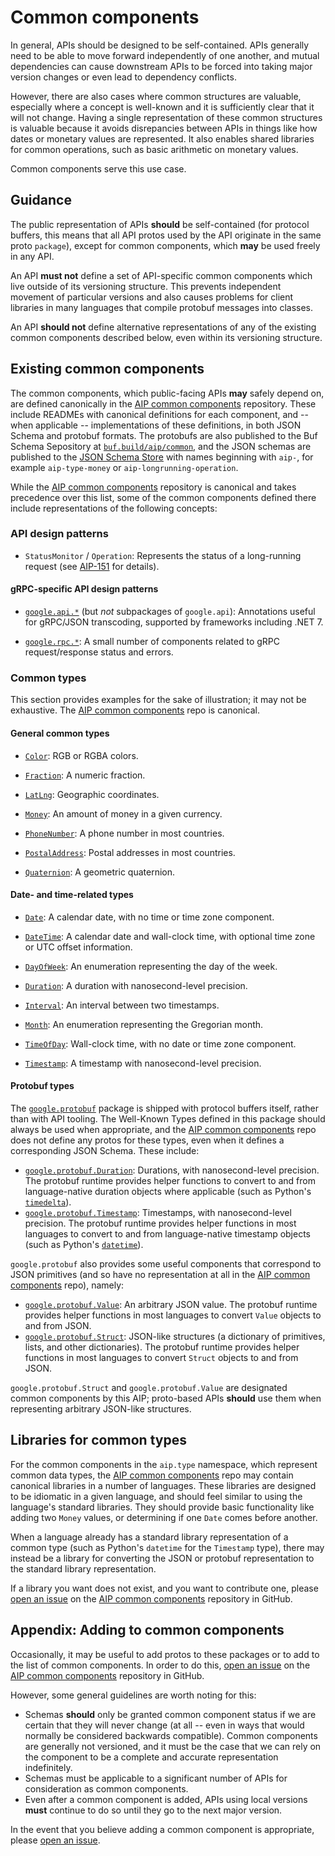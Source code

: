 # Common components

In general, APIs should be designed to be self-contained. APIs generally need
to be able to move forward independently of one another, and mutual
dependencies can cause downstream APIs to be forced into taking major version
changes or even lead to dependency conflicts.

However, there are also cases where common structures are valuable, especially
where a concept is well-known and it is sufficiently clear that it will not
change. Having a single representation of these common structures is valuable
because it avoids disrepancies between APIs in things like how dates or
monetary values are represented. It also enables shared libraries for common
operations, such as basic arithmetic on monetary values.

Common components serve this use case.

## Guidance

The public representation of APIs **should** be self-contained (for protocol
buffers, this means that all API protos used by the API originate in the same
proto `package`), except for common components, which **may** be used freely in
any API.

An API **must not** define a set of API-specific common components which live
outside of its versioning structure. This prevents independent movement of
particular versions and also causes problems for client libraries in many
languages that compile protobuf messages into classes.

An API **should not** define alternative representations of any of the existing
common components described below, even within its versioning structure.

## Existing common components

The common components, which public-facing APIs **may** safely depend on, are
defined canonically in the [AIP common components][] repository. These include
READMEs with canonical definitions for each component, and -- when applicable
-- implementations of these definitions, in both JSON Schema and protobuf
formats. The protobufs are also published to the Buf Schema Sepository at
[`buf.build/aip/common`][buf], and the JSON schemas are published to the [JSON
Schema Store][] with names beginning with `aip-`, for example `aip-type-money`
or `aip-longrunning-operation`.

While the [AIP common components][] repository is canonical and takes
precedence over this list, some of the common components defined there include
representations of the following concepts:

### API design patterns

- `StatusMonitor` / `Operation`: Represents the status of a long-running
  request (see [AIP-151][] for details).

#### gRPC-specific API design patterns

- [`google.api.*`][api] (but _not_ subpackages of `google.api`): Annotations
  useful for gRPC/JSON transcoding, supported by frameworks including .NET 7.

- [`google.rpc.*`][rpc]: A small number of components related to gRPC
  request/response status and errors.

<!-- prettier-ignore-start -->
[api]: https://github.com/googleapis/googleapis/tree/master/google/api
[rpc]: https://github.com/googleapis/googleapis/tree/master/google/rpc
<!-- prettier-ignore-end -->

### Common types

This section provides examples for the sake of illustration; it may not be
exhaustive. The [AIP common components][] repo is canonical.

#### General common types

- [`Color`][color]: RGB or RGBA colors.

- [`Fraction`][fraction]: A numeric fraction.

- [`LatLng`][lat_lng]: Geographic coordinates.

- [`Money`][money]: An amount of money in a given currency.

- [`PhoneNumber`][phone_number]: A phone number in most countries.

- [`PostalAddress`][postal_address]: Postal addresses in most countries.

- [`Quaternion`][quaternion]: A geometric quaternion.

<!-- prettier-ignore-start -->
[color]: https://github.com/aip-dev/common-components/tree/master/aip/type/color
[fraction]: https://github.com/aip-dev/common-components/tree/master/aip/type/fraction
[lat_lng]: https://github.com/aip-dev/common-components/tree/master/aip/type/lat_lng
[money]: https://github.com/aip-dev/common-components/tree/master/aip/type/money
[phone_number]: https://github.com/aip-dev/common-components/tree/master/aip/type/phone_number
[postal_address]: https://github.com/aip-dev/common-components/tree/master/aip/type/postal_address
[quaternion]: https://github.com/aip-dev/common-components/tree/master/aip/type/quaternion
<!-- prettier-ignore-end -->

#### Date- and time-related types

- [`Date`][date]: A calendar date, with no time or time zone component.

- [`DateTime`][date_time]: A calendar date and wall-clock time, with optional
  time zone or UTC offset information.

- [`DayOfWeek`][day_of_week]: An enumeration representing the day of the week.

- [`Duration`][duration]: A duration with nanosecond-level precision.

- [`Interval`][interval]: An interval between two timestamps.

- [`Month`][month]: An enumeration representing the Gregorian month.

- [`TimeOfDay`][time_of_day]: Wall-clock time, with no date or time zone
  component.

- [`Timestamp`][timestamp]: A timestamp with nanosecond-level precision.

<!-- prettier-ignore-start -->
[date]: https://github.com/aip-dev/common-components/tree/master/aip/type/date
[date_time]: https://github.com/aip-dev/common-components/tree/master/aip/type/date_time
[day_of_week]: https://github.com/aip-dev/common-components/tree/master/aip/type/day_of_week
[duration]: https://github.com/aip-dev/common-components/tree/master/aip/type/duration
[interval]: https://github.com/aip-dev/common-components/tree/master/aip/type/interval
[month]: https://github.com/aip-dev/common-components/tree/master/aip/type/month
[time_of_day]: https://github.com/aip-dev/common-components/tree/master/aip/type/time_of_day
[timestamp]: https://github.com/aip-dev/common-components/tree/master/aip/type/timestamp
<!-- prettier-ignore-end -->

#### Protobuf types

The [`google.protobuf`][protobuf] package is shipped with protocol buffers
itself, rather than with API tooling. The Well-Known Types defined in this
package should always be used when appropriate, and the [AIP common
components][] repo does not define any protos for these types, even when it
defines a corresponding JSON Schema. These include:

- [`google.protobuf.Duration`][duration]: Durations, with nanosecond-level
  precision. The protobuf runtime provides helper functions to convert to and
  from language-native duration objects where applicable (such as Python's
  [`timedelta`][timedelta]).
- [`google.protobuf.Timestamp`][timestamp]: Timestamps, with nanosecond-level
  precision. The protobuf runtime provides helper functions in most languages
  to convert to and from language-native timestamp objects (such as Python's
  [`datetime`][datetime]).

`google.protobuf` also provides some useful components that correspond to JSON
primitives (and so have no representation at all in the [AIP common
components][] repo), namely:

- [`google.protobuf.Value`][struct]: An arbitrary JSON value. The protobuf
  runtime provides helper functions in most languages to convert `Value`
  objects to and from JSON.
- [`google.protobuf.Struct`][struct]: JSON-like structures (a dictionary of
  primitives, lists, and other dictionaries). The protobuf runtime provides
  helper functions in most languages to convert `Struct` objects to and from
  JSON.

`google.protobuf.Struct` and `google.protobuf.Value` are designated common
components by this AIP; proto-based APIs **should** use them when representing
arbitrary JSON-like structures.

<!-- prettier-ignore-start -->
[datetime]: https://docs.python.org/3/library/datetime.html#datetime.datetime
[duration]: https://github.com/protocolbuffers/protobuf/blob/master/src/google/protobuf/duration.proto
[protobuf]: https://github.com/protocolbuffers/protobuf/tree/main/src/google/protobuf
[struct]: https://github.com/protocolbuffers/protobuf/blob/master/src/google/protobuf/struct.proto
[timedelta]: https://docs.python.org/3/library/datetime.html#datetime.timedelta
[timestamp]: https://github.com/protocolbuffers/protobuf/blob/master/src/google/protobuf/timestamp.proto
<!-- prettier-ignore-end -->

## Libraries for common types

For the common components in the `aip.type` namespace, which represent common
data types, the [AIP common components][] repo may contain canonical libraries
in a number of languages. These libraries are designed to be idiomatic in a
given language, and should feel similar to using the language's standard
libraries. They should provide basic functionality like adding two `Money`
values, or determining if one `Date` comes before another.

When a language already has a standard library representation of a common type
(such as Python's `datetime` for the `Timestamp` type), there may instead be a
library for converting the JSON or protobuf representation to the standard
library representation.

If a library you want does not exist, and you want to contribute one, please
[open an issue][] on the [AIP common components][] repository in GitHub.

## Appendix: Adding to common components

Occasionally, it may be useful to add protos to these packages or to add to the
list of common components. In order to do this, [open an issue][] on the [AIP
common components][] repository in GitHub.

However, some general guidelines are worth noting for this:

- Schemas **should** only be granted common component status if we are certain
  that they will never change (at all -- even in ways that would normally be
  considered backwards compatible). Common components are generally not
  versioned, and it must be the case that we can rely on the component to be a
  complete and accurate representation indefinitely.
- Schemas must be applicable to a significant number of APIs for consideration
  as common components.
- Even after a common component is added, APIs using local versions **must**
  continue to do so until they go to the next major version.

In the event that you believe adding a common component is appropriate, please
[open an issue][].

[open an issue]: https://github.com/aip-dev/common-components/issues
[aip common components]: https://github.com/aip-dev/common-components
[json schema store]: https://www.schemastore.org/json/
[aip-151]: ../0151
[buf]: https://buf.build/aip/type
